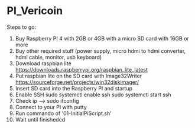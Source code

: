# PI_Vericoin

Steps to go:
 1. Buy Raspberry PI 4 with 2GB or 4GB with a micro SD card with 16GB or more
 2. Buy other required stuff (power supply, micro hdmi to hdmi converter, hdmi cable, monitor, usb keyboard)
 3. Download raspbian lite 																							https://downloads.raspberrypi.org/raspbian_lite_latest
 4. Put raspbian lite on the SD card with Image32Writer																https://sourceforge.net/projects/win32diskimager/
 5. Insert SD card into the Raspberry PI and startup
 6. Enable SSH
    sudo systemctl enable ssh
    sudo systemctl start ssh
 7. Check ip --> sudo ifconfig
 8. Connect to your PI with putty
 9. Run commando of '01-InitialPiScript.sh'
10. Wait until finishedcd 